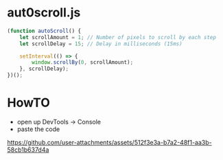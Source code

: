# aut0scroll.js

```js
(function autoScroll() {
    let scrollAmount = 1; // Number of pixels to scroll by each step
    let scrollDelay = 15; // Delay in milliseconds (15ms)

    setInterval(() => {
        window.scrollBy(0, scrollAmount);
    }, scrollDelay);
})();
```

# HowTO

* open up DevTools -> Console
* paste the code



https://github.com/user-attachments/assets/512f3e3a-b7a2-48f1-aa3b-58cb1b637d4a


